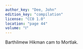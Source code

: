 ```yaml
---
author_key: "Dee, John"
edition_key: "compilation"
license: "CC0 1.0"
location: "page 44"
volume: "Ⅰ"
---
```

Barthilmew Hikman cam to Mortlak.
